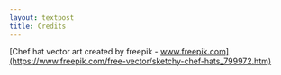 ```yaml
---
layout: textpost 
title: Credits 
---
```


[Chef hat vector art created by freepik - www.freepik.com](https://www.freepik.com/free-vector/sketchy-chef-hats_799972.htm)
